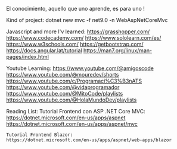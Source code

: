 
El conocimiento, aquello que uno aprende, es para uno !


Kind of project:
	dotnet new mvc -f net9.0 -n WebAspNetCoreMvc


Javascript and more I'v learned:
https://grasshopper.com/
https://www.codecademy.com/
https://www.sololearn.com/es/
https://www.w3schools.com/
https://getbootstrap.com/
https://docs.angular.lat/tutorial
https://man7.org/linux/man-pages/index.html

Youtube Learning:
https://www.youtube.com/@amigoscode
https://www.youtube.com/@mouredev/shorts
https://www.youtube.com/c/Programaci%C3%B3nATS
https://www.youtube.com/@vidaprogramador
https://www.youtube.com/@MitoCode/playlists
https://www.youtube.com/@HolaMundoDev/playlists

Reading List:
    Tutorial Frontend con ASP .NET Core MVC:
    https://dotnet.microsoft.com/en-us/apps/aspnet
    https://dotnet.microsoft.com/en-us/apps/aspnet/mvc

    Tutorial Frontend Blazor:
    https://dotnet.microsoft.com/en-us/apps/aspnet/web-apps/blazor
